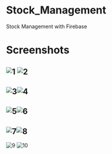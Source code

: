 # Stock_Management
Stock Management with Firebase
# Screenshots
![1](https://user-images.githubusercontent.com/24847947/55239915-bb006900-5248-11e9-8698-0633c8e71a01.png) ![2](https://user-images.githubusercontent.com/24847947/55239929-c2c00d80-5248-11e9-8164-48bdddc1c279.png)
---------------------------------
![3](https://user-images.githubusercontent.com/24847947/55239930-c358a400-5248-11e9-95db-37b6fd2ee17c.png)![4](https://user-images.githubusercontent.com/24847947/55239931-c358a400-5248-11e9-8de6-a1fa0852335f.png)
---------------------------------
![5](https://user-images.githubusercontent.com/24847947/55239933-c358a400-5248-11e9-9dfb-a4d24c8ac24e.png)![6](https://user-images.githubusercontent.com/24847947/55239934-c3f13a80-5248-11e9-9f0b-637edd507ab5.png)
---------------------------------
![7](https://user-images.githubusercontent.com/24847947/55239937-c3f13a80-5248-11e9-9a7f-453f17ba7f41.png)![8](https://user-images.githubusercontent.com/24847947/55239938-c3f13a80-5248-11e9-91b1-954eabb51dbc.png)
---------------------------------
![9](https://user-images.githubusercontent.com/24847947/55239940-c489d100-5248-11e9-829f-6dd3768813c0.png)
![10](https://user-images.githubusercontent.com/24847947/55239941-c489d100-5248-11e9-8df6-5c59889dd378.png)

